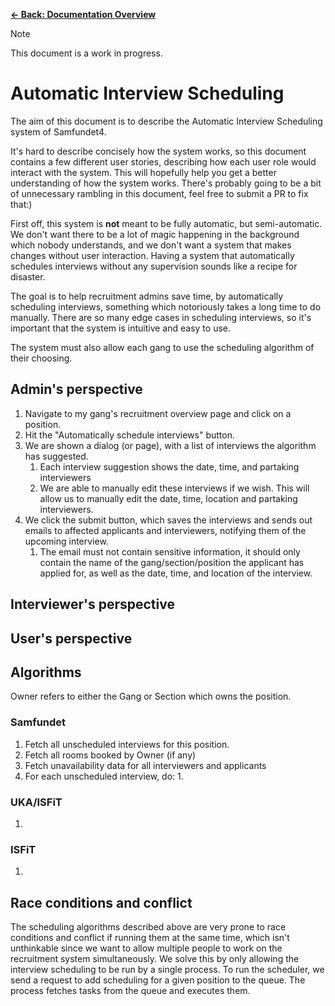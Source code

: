 [**&larr; Back: Documentation Overview**](./README.md)

> [!NOTE]
> This document is a work in progress.

# Automatic Interview Scheduling

The aim of this document is to describe the Automatic Interview Scheduling system of Samfundet4.

It's hard to describe concisely how the system works, so this document contains a few different user stories, describing
how each user role would interact with the system. This will hopefully help you get a better understanding of how the
system works. There's probably going to be a bit of unnecessary rambling in this document, feel free to submit a PR to
fix that:)

First off, this system is **not** meant to be fully automatic, but semi-automatic. We don't want there to be a lot of
magic happening in the background which nobody understands, and we don't want a system that makes changes without user
interaction. Having a system that automatically schedules interviews without any supervision sounds like a recipe for
disaster.

The goal is to help recruitment admins save time, by
automatically scheduling interviews, something which notoriously takes a long time to do manually. There are so many
edge cases in scheduling interviews, so it's important that the system is intuitive and easy to use.

The system must also allow each gang to use the scheduling algorithm of their choosing.

## Admin's perspective

1. Navigate to my gang's recruitment overview page and click on a position.
2. Hit the "Automatically schedule interviews" button.
3. We are shown a dialog (or page), with a list of interviews the algorithm has suggested.
    1. Each interview suggestion shows the date, time, and partaking interviewers
    2. We are able to manually edit these interviews if we wish. This will allow us to manually edit the date, time,
       location and partaking interviewers.
4. We click the submit button, which saves the interviews and sends out emails to affected applicants and interviewers,
   notifying them of the upcoming interview.
    1. The email must not contain sensitive information, it should only contain the name of the gang/section/position
       the applicant has applied for, as well as the date, time, and location of the interview.

## Interviewer's perspective

## User's perspective

## Algorithms

Owner refers to either the Gang or Section which owns the position.

### Samfundet

1. Fetch all unscheduled interviews for this position.
2. Fetch all rooms booked by Owner (if any)
3. Fetch unavailability data for all interviewers and applicants
4. For each unscheduled interview, do:
    1. 

### UKA/ISFiT

1.

### ISFiT

1.

## Race conditions and conflict

The scheduling algorithms described above are very prone to race conditions and conflict if running them at the same
time, which isn't unthinkable since we want to allow multiple people to work on the recruitment system simultaneously.
We solve this by only allowing the interview scheduling to be run by a single process. To run the scheduler, we send a
request to add scheduling for a given position to the queue. The process fetches tasks from the queue and executes them.
